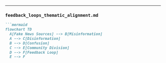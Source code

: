 
---

### `feedback_loops_thematic_alignment.md`
```markdown
```mermaid
flowchart TD
  A[Fake News Sources] --> B[Misinformation]
  A --> C[Disinformation]
  B --> D[Confusion]
  C --> E[Community Division]
  D --> F[Feedback Loop]
  E --> F

